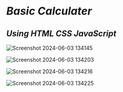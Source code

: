  # <i>Basic Calculater 
 ## Using HTML CSS JavaScript</i>

 
 
![Screenshot 2024-06-03 134145](https://github.com/Nilesh-Bhoi23/Simple-Calculater-JS-/assets/147185281/cf8b8e86-7130-4e53-a888-b638e19252ae)

![Screenshot 2024-06-03 134203](https://github.com/Nilesh-Bhoi23/Simple-Calculater-JS-/assets/147185281/d7e31d2a-b9f9-46d5-8b6f-ebf28e592702)

![Screenshot 2024-06-03 134216](https://github.com/Nilesh-Bhoi23/Simple-Calculater-JS-/assets/147185281/d6da23d6-130c-4a9d-b815-60bb9b68efd6)

![Screenshot 2024-06-03 134225](https://github.com/Nilesh-Bhoi23/Simple-Calculater-JS-/assets/147185281/3d77798d-44bd-4731-98fd-e3d582633c7d)
